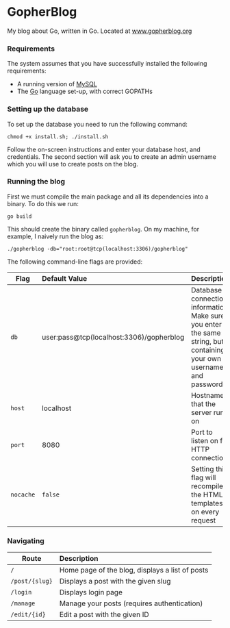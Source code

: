 GopherBlog
==========

My blog about Go, written in Go. Located at www.gopherblog.org

### Requirements

The system assumes that you have successfully installed the following requirements:

* A running version of [MySQL](http://dev.mysql.com/doc/refman/5.1/en/installing.html)
* The [Go](https://golang.org/doc/install) language set-up, with correct GOPATHs

### Setting up the database

To set up the database you need to run the following command:

`chmod +x install.sh; ./install.sh`

Follow the on-screen instructions and enter your database host, and credentials. The second section will ask you to create an admin username which you will use to create posts on the blog.

### Running the blog

First we must compile the main package and all its dependencies into a binary. To do this we run:

`go build`

This should create the binary called `gopherblog`. On my machine, for example, I naively run the blog as:

`./gopherblog -db="root:root@tcp(localhost:3306)/gopherblog"`

The following command-line flags are provided:

| Flag         | Default Value                              | Description                                     |
| ------------- |:------------------------------------------|:------------------------------------------------|
| `db`           | user:pass@tcp(localhost:3306)/gopherblog | Database connection information. Make sure you enter the same string, but containing your own username and password  |
| `host`           | localhost | Hostname that the server runs on |
| `port`           | 8080 | Port to listen on for HTTP connections |
| `nocache`        | `false` | Setting this flag will recompile the HTML templates on every request |


### Navigating

| Route         | Description                                     |
| ------------- |:------------------------------------------------|
| `/`           | Home page of the blog, displays a list of posts |
| `/post/{slug}`| Displays a post with the given slug             |
| `/login`      | Displays login page                             |
| `/manage`     | Manage your posts (requires authentication)     |
| `/edit/{id}`  | Edit a post with the given ID                   |
